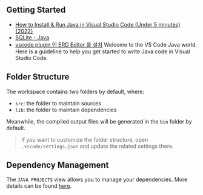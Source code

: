 ## Getting Started

- [How to Install & Run Java in Visual Studio Code (Under 5 minutes) {2022}](https://youtu.be/fbyobdxDQno)
- [SQLite - Java](https://www.tutorialspoint.com/sqlite/sqlite_java.htm)
- [vscode plugin 인 ERD Editor 를 설치](https://www.steemcoinpan.com/hive-101145/@wonsama/table)
  Welcome to the VS Code Java world. Here is a guideline to help you get started to write Java code in Visual Studio Code.

## Folder Structure

The workspace contains two folders by default, where:

- `src`: the folder to maintain sources
- `lib`: the folder to maintain dependencies

Meanwhile, the compiled output files will be generated in the `bin` folder by default.

> If you want to customize the folder structure, open `.vscode/settings.json` and update the related settings there.

## Dependency Management

The `JAVA PROJECTS` view allows you to manage your dependencies. More details can be found [here](https://github.com/microsoft/vscode-java-dependency#manage-dependencies).
